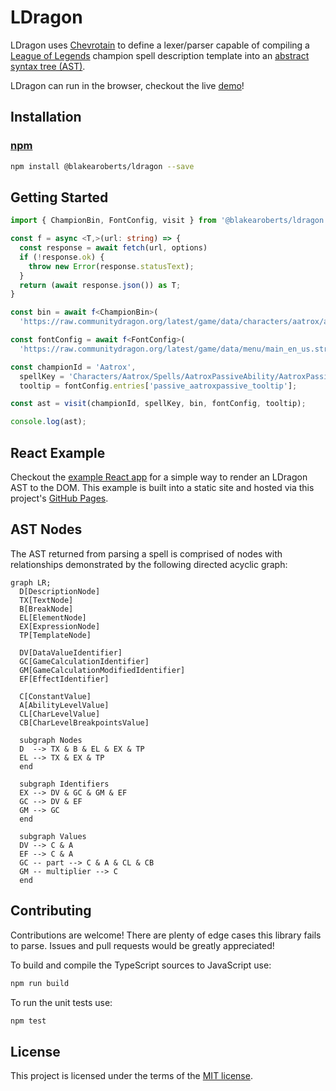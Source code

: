 # LDragon

LDragon uses [Chevrotain](https://chevrotain.io/) to define a lexer/parser capable of compiling a [League of Legends](https://www.leagueoflegends.com/) champion spell description template into an [abstract syntax tree (AST)](https://www.wikipedia.org/wiki/Abstract_syntax_tree).

LDragon can run in the browser, checkout the live [demo](https://blakearoberts.github.io/ldragon/)!

## Installation

### [npm](https://www.npmjs.com/package/@blakearoberts/ldragon)

```bash
npm install @blakearoberts/ldragon --save
```

## Getting Started

```typescript
import { ChampionBin, FontConfig, visit } from '@blakearoberts/ldragon';

const f = async <T,>(url: string) => {
  const response = await fetch(url, options)
  if (!response.ok) {
    throw new Error(response.statusText);
  }
  return (await response.json()) as T;
}

const bin = await f<ChampionBin>(
  'https://raw.communitydragon.org/latest/game/data/characters/aatrox/aatrox.bin.json');

const fontConfig = await f<FontConfig>(
  'https://raw.communitydragon.org/latest/game/data/menu/main_en_us.stringtable.json');

const championId = 'Aatrox',
  spellKey = 'Characters/Aatrox/Spells/AatroxPassiveAbility/AatroxPassive',
  tooltip = fontConfig.entries['passive_aatroxpassive_tooltip'];

const ast = visit(championId, spellKey, bin, fontConfig, tooltip);

console.log(ast);
```

## React Example

Checkout the [example React app](./example/react/) for a simple way to render an LDragon AST to the DOM. This example is built into a static site and hosted via this project's [GitHub Pages](https://blakearoberts.github.io/ldragon/).

## AST Nodes

The AST returned from parsing a spell is comprised of nodes with relationships demonstrated by the following directed acyclic graph:

```mermaid
graph LR;
  D[DescriptionNode]
  TX[TextNode]
  B[BreakNode]
  EL[ElementNode]
  EX[ExpressionNode]
  TP[TemplateNode]

  DV[DataValueIdentifier]
  GC[GameCalculationIdentifier]
  GM[GameCalculationModifiedIdentifier]
  EF[EffectIdentifier]

  C[ConstantValue]
  A[AbilityLevelValue]
  CL[CharLevelValue]
  CB[CharLevelBreakpointsValue]

  subgraph Nodes
  D  --> TX & B & EL & EX & TP
  EL --> TX & EX & TP
  end

  subgraph Identifiers
  EX --> DV & GC & GM & EF
  GC --> DV & EF
  GM --> GC
  end

  subgraph Values
  DV --> C & A
  EF --> C & A
  GC -- part --> C & A & CL & CB
  GM -- multiplier --> C
  end
```

## Contributing

Contributions are welcome! There are plenty of edge cases this library fails to parse. Issues and pull requests would be greatly appreciated!

To build and compile the TypeScript sources to JavaScript use:

```bash
npm run build
```

To run the unit tests use:

```bash
npm test
```

## License

This project is licensed under the terms of the [MIT license](./LICENSE).
